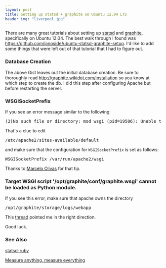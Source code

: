 ```yaml
---
layout: post
title: Setting up statsd + graphite on Ubuntu 12.04 LTS
header_img: "liverpool.jpg"
---
```

<p>There are many great tutorials about setting up <a href="https://github.com/etsy/statsd">statsd</a> and <a href="http://graphite.wikidot.com/">graphite</a>, specifically on Ubuntu 12.04.  The best walk through I found was <a href="https://github.com/janoside/ubuntu-statsd-graphite-setup">https://github.com/janoside/ubuntu-statsd-graphite-setup</a>.  I'd like to add some things that were left out of that tutorial that I had to figure out.</p>

<h3>Database Creation</h3>
<p>The above Gist leaves out the initial database creation.  Be sure to thoroughly read <a href="http://graphite.wikidot.com/installation">http://graphite.wikidot.com/installation</a> so you know at which step to create the db. I did this step after configuring Apache but before restarting the server.</p>

<h3>WSGISocketPrefix</h3>
<p>If you see an error message similar to the following:</p>

<p><pre>(2)No such file or directory: mod_wsgi (pid=19506): Unable to connect to WSGI daemon process 'graphite' on '/etc/apache2/run/wsgi.19365.1.1.sock' after multiple attempts.</pre></p>

<p>That's a clue to edit <pre>/etc/apache2/sites-available/default</pre> and make sure that the configuration for <code>WSGISocketPrefix</code> is set as follows:</p>

<p><pre>WSGISocketPrefix /var/run/apache2/wsgi</pre></p>

<p>Thanks to <a href="http://marcelo-olivas.blogspot.com/2012/06/installing-graphite-on-ubuntu-1204.html">Marcelo Olivas</a> for that tip.</a>

<h3>Target WSGI script '/opt/graphite/conf/graphite.wsgi' cannot be loaded as Python module.</h3>
<p>If you see this error, make sure that apache owns the directory</p>
<p><pre>/opt/graphite/storage/logs/webapp</pre></p>

<p>This <a href="https://answers.launchpad.net/graphite/+question/178110">thread</a> pointed me in the right direction.</p>

<p>Good luck.</p>

<h3>See Also</h3>
<p><a href="https://github.com/github/statsd-ruby">statsd-ruby</a></p>
<p><a href="http://codeascraft.etsy.com/2011/02/15/measure-anything-measure-everything/">Measure anything, measure everything</a></p>
